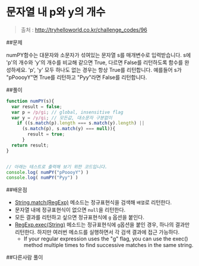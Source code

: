 # 문자열 내 p와 y의 개수

>출처 : http://tryhelloworld.co.kr/challenge_codes/96

##문제

numPY함수는 대문자와 소문자가 섞여있는 문자열 s를 매개변수로 입력받습니다.
s에 'p'의 개수와 'y'의 개수를 비교해 같으면 True, 다르면 False를 리턴하도록 함수를 완성하세요. 'p', 'y' 모두 하나도 없는 경우는 항상 True를 리턴합니다.
예를들어 s가 "pPoooyY"면 True를 리턴하고 "Pyy"라면 False를 리턴합니다.

##풀이

```javascript
function numPY(s){
  var result = false;
  var p = /p/gi; // global, insensitive flag
  var y = /y/gi; // 모든값, 대소문자 구분없이
	if ((s.match(p).length === s.match(y).length) ||
      (s.match(p), s.match(y) === null)){
      	result = true;
      }
  return result;
}


// 아래는 테스트로 출력해 보기 위한 코드입니다.
console.log( numPY("pPoooyY") )
console.log( numPY("Pyy") )
```

##배운점

- [String.match(RegExp)](https://developer.mozilla.org/ko/docs/Web/JavaScript/Reference/Global_Objects/String/match) 메소드는 정규표현식을 검색해 `배열`로 리턴한다.
- 문자열 내에 정규표현식이 없으면 `null`을 리턴한다.
- 모든 결과를 리턴하고 싶으면 정규표현식에 `g` 옵션을 붙인다.
- [RegExp.exec(String)](https://developer.mozilla.org/en-US/docs/Web/JavaScript/Reference/Global_Objects/RegExp/exec) 메소드는 정규표현식에 `g`옵션을 붙인 경우, 하나의 결과만 리턴한다. 하지만 여러번 메소드를 실행하면서 각 검색 결과에 접근 가능하다.
  - If your regular expression uses the "g" flag, you can use the exec() method multiple times to find successive matches in the same string.

##다른사람 풀이
